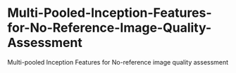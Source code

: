 # Multi-Pooled-Inception-Features-for-No-Reference-Image-Quality-Assessment
Multi-pooled Inception Features for No-reference image quality assessment
